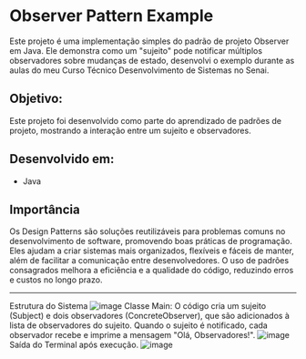 # Observer Pattern Example
Este projeto é uma implementação simples do padrão de projeto Observer em Java. Ele demonstra como um "sujeito" pode notificar múltiplos observadores sobre mudanças de estado, desenvolvi o exemplo durante as aulas do meu Curso Técnico Desenvolvimento de Sistemas no Senai.

## Objetivo:
Este projeto foi desenvolvido como parte do aprendizado de padrões de projeto, mostrando a interação entre um sujeito e observadores.

## Desenvolvido em:
* Java

## Importância

Os Design Patterns são soluções reutilizáveis para problemas comuns no desenvolvimento de software, promovendo boas práticas de programação. Eles ajudam a criar sistemas mais organizados, flexíveis e fáceis de manter, além de facilitar a comunicação entre desenvolvedores. O uso de padrões consagrados melhora a eficiência e a qualidade do código, reduzindo erros e custos no longo prazo.

<hr>

Estrutura do Sistema
![image](https://github.com/user-attachments/assets/18e6b9b2-fd38-4743-be5b-308d28f508ff)
Classe Main: O código cria um sujeito (Subject) e dois observadores (ConcreteObserver), que são adicionados à lista de observadores do sujeito. Quando o sujeito é notificado, cada observador recebe e imprime a mensagem "Olá, Observadores!".
![image](https://github.com/user-attachments/assets/7f815830-6d6d-41c5-8279-fe5377265dbc)
Saída do Terminal após execução.
![image](https://github.com/user-attachments/assets/1fc45a66-8dca-4774-b4ac-309336a5b77f)


